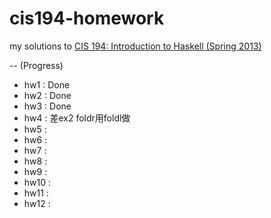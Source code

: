 # cis194-homework

my solutions to
[CIS 194: Introduction to Haskell (Spring 2013)](https://www.seas.upenn.edu/~cis194/spring13/)


--
(Progress)
* hw1  : Done
* hw2  : Done
* hw3  : Done
* hw4  : 差ex2 foldr用foldl做
* hw5  : 
* hw6  : 
* hw7  : 
* hw8  : 
* hw9  : 
* hw10 : 
* hw11 : 
* hw12 : 
